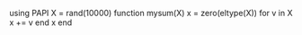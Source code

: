 using PAPI
X = rand(10000)
function mysum(X)
  x = zero(eltype(X))
  for v in X
    x += v
  end
  x
end

